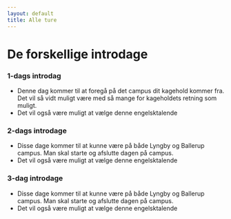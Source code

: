 ```yaml
---
layout: default
title: Alle ture
---
```


<h1>De forskellige introdage</h1>

<div class="box">
    <h3 class="SGh3">1-dags introdag</h3>
    <ul class="df">
    <li> Denne dag kommer til at foregå på det campus dit kagehold kommer fra. Det vil så vidt muligt være med så mange for kageholdets retning som muligt. </li>
    <li> Det vil også være muligt at vælge denne engelsktalende </li>
    </ul>
</div>

<div class="box">
    <h3 class="SGh3">2-dags introdage</h3>
    <ul class="df">
    <li> Disse dage kommer til at kunne være på både Lyngby og Ballerup campus. Man skal starte og afslutte dagen på campus. </li>
    <li> Det vil også være muligt at vælge denne engelsktalende </li>
    </ul>
</div>

<div class="box">
    <h3 class="SGh3">3-dag introdage</h3>
    <ul class="df">
    <li>Disse dage kommer til at kunne være på både Lyngby og Ballerup campus. Man skal starte og afslutte dagen på campus.</li>
    <li> Det vil også være muligt at vælge denne engelsktalende </li>
    </ul>
</div>


<!---
<div class="box">
    <h3 class="SGh3">4 dags rustur</h3>
    <ul class="df">
    <li>21 ture i alt</li>
    <li>4 dage</li>
    <li>Hytte i slut-august</li>
    <li>Dansktalende</li>
    <li>Et kagehold du følger gennem første semester</li>
    </ul>
</div>
    
<div class="box">
    <h3 class="SGh3">Mix Trip rustur</h3>
    <ul class="df">
    <li>4 ture i alt</li>
        <ul class="notdf">
            <li>3 med alkohol</li>
            <li>1 uden</li>
        </ul>
    <li>4 dage</li>
    <li>Hytte i slut-august</li>
    <li>Engelsktalende</li>
    <li>Et kagehold du følger gennem første semester</li>
    </ul>
</div>

<div class="box">
    <h3 class="SGh3">Weekend rustrip</h3>
    <ul class="df">
    <li>3 ture i alt</li>
        <ul class="notdf">
            <li>2 med alkohol</li>
            <li>1 uden</li>
        </ul>
    <li>3 dage</li>
    <li>Hytte i slut-august</li>
    <li>Dansktalende</li>
    <li>Kan have et kagehold</li>
    </ul>
</div>

<div class="box">
    <h3 class="SGh3">Campus rustur</h3>
    <ul class="df">
    <li>2 ture i alt</li>
    <li>4 dage</li>
    <li>Foregår på Lyngby Campus</li>
    <li>Dansktalende</li>
    <li>Et kagehold du følger gennem første semester</li>
    </ul>
</div>

<div class="box">
    <h3 class="SGh3">Endags rustur</h3>
    <ul class="df">
    <li>2 ture i alt</li>
    <li>1 dag</li>
    <li>Foregår på begge campi</li>
    <li>Engelsktalende</li>
    <li>Et kagehold du følger gennem første semester</li>
    </ul>
</div>

--->

